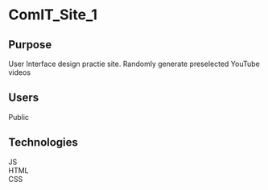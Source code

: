 # ComIT_Site_1

## Purpose
User Interface design practie site.
Randomly generate preselected YouTube videos

## Users
Public

## Technologies
JS  
HTML  
CSS  
